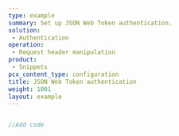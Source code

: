 ```yaml
---
type: example
summary: Set up JSON Web Token authentication.
solution:
 - Authentication
operation:
 - Request header manipulation
product:
 - Snippets
pcx_content_type: configuration
title: JSON Web Token authentication
weight: 1001
layout: example
---
```


```js

//Add code
```